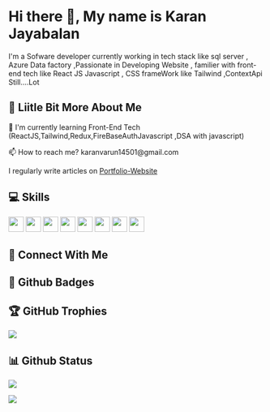 # Hi there 👋, My name is Karan Jayabalan

I'm a Sofware developer currently working in tech stack like sql server , Azure Data factory ,Passionate in Developing Website , familier with front-end tech like React JS Javascript , CSS frameWork like Tailwind ,ContextApi Still....Lot

## 💫 Liitle Bit More About Me
<p>🌱 I'm currently learning Front-End Tech (ReactJS,Tailwind,Redux,FireBaseAuthJavascript ,DSA with javascript)</p>
<p>📫 How to reach me? karanvarun14501@gmail.com</p>
<p>I regularly write articles on <a href="karan-personal-portfolio.netlify.app">Portfolio-Website</a></p>

## 💻 Skills
<p>
<img src="https://img.shields.io/badge/javascript-%23323330.svg?style=for-the-badge&logo=javascript&logoColor=%23F7DF1E" style="margin-bottom: 4px;" height="30px">
<img src="https://img.shields.io/badge/html5-%23E34F26.svg?style=for-the-badge&logo=html5&logoColor=white" style="margin-bottom: 4px;" height="30px">
<img src="https://img.shields.io/badge/css3-%231572B6.svg?style=for-the-badge&logo=css3&logoColor=white" style="margin-bottom: 4px;" height="30px">
<img src="https://img.shields.io/badge/react-%2320232a.svg?style=for-the-badge&logo=react&logoColor=%2361DAFB" style="margin-bottom: 4px;" height="30px">
<img src="https://img.shields.io/badge/tailwindcss-%2338B2AC.svg?style=for-the-badge&logo=tailwind-css&logoColor=white" style="margin-bottom: 4px;" height="30px">
<img src="https://img.shields.io/badge/node.js-6DA55F?style=for-the-badge&logo=node.js&logoColor=white" style="margin-bottom: 4px;" height="30px">
<img src="https://img.shields.io/badge/express.js-%23404d59.svg?style=for-the-badge&logo=express&logoColor=%2361DAFB" style="margin-bottom: 4px;" height="30px">
<img src="https://img.shields.io/badge/git-%23F05033.svg?style=for-the-badge&logo=git&logoColor=white" style="margin-bottom: 4px;" height="30px">
</p>

## 👥 Connect With Me
<p>
</p>

## 🌟 Github Badges
<p>
</p>

## 🏆 GitHub Trophies

<p><img src="https://github-profile-trophy.vercel.app/?username=Karanjsk2k01">
</p>

## 📊 Github Status

<p><img src="https://github-readme-stats.vercel.app/api/top-langs/?username=Karanjsk2k01&layout=compact"><p>

<p><img src="https://github-readme-streak-stats.herokuapp.com/?user=Karanjsk2k01"><p>
